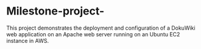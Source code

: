 # Milestone-project-
This project demonstrates the deployment and configuration of a DokuWiki web application on an Apache web server running on an Ubuntu EC2 instance in AWS.
